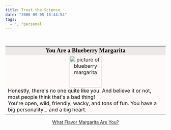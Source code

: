 ```yaml
---
title: Trust the Science
date: "2006-09-05 16:44:54"
tags:
  - ", "personal
---
```

<br  />
<table width="350" align="center" border="0" cellspacing="0" cellpadding="2"><tr><td bgcolor="#EEE9E9" align="center">
<font face="Georgia, Times New Roman, Times, serif" style='color:black; font-size: 14pt;'>
<strong>You Are a Blueberry Margarita</strong>
</font></td></tr>
<tr><td bgcolor="#FFFAFA">
<center><img src="http://images.blogthings.com/whatflavormargaritaareyouquiz/blueberry-margarita.jpg" width="100" height="100" alt="picture of blueberry margarita" /></center>
<font color="#000000">
Honestly, there's no one quite like you.  And believe it or not, most people think that's a bad thing!<br  />
You're open, wild, friendly, wacky, and tons of fun. You have a big personality... and a big heart.
</font></td></tr></table>
<p align="center"><a href="http://www.blogthings.com/whatflavormargaritaareyouquiz/">What Flavor Margarita Are You?</a></p>


